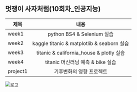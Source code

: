 ## 멋쟁이 사자처럼(10회차_인공지능)
| 제목 | 내용 |
| --- |:---:|
| week1|python BS4 & Selenium 실습|
| week2|kaggle titanic & matplotlib & seaborn 실습|
| week3|titanic & california_house & plotly 실습|
| week4|titanic 머신러닝 예측 & bike 실습|
| project1|기후변화의 영향 프로젝트|

![로고](https://ifh.cc/g/QncW1O.png)


